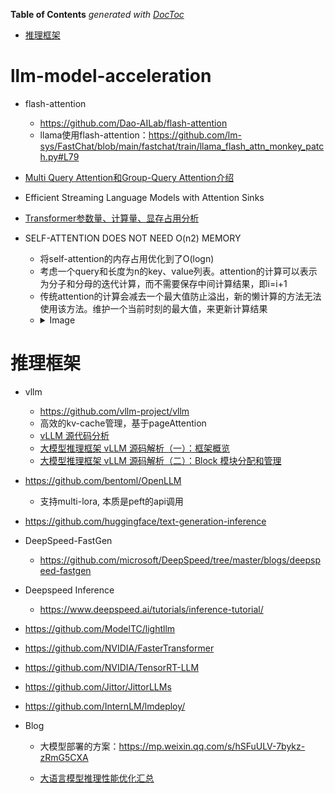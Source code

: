 <!-- START doctoc generated TOC please keep comment here to allow auto update -->
<!-- DON'T EDIT THIS SECTION, INSTEAD RE-RUN doctoc TO UPDATE -->
**Table of Contents**  *generated with [DocToc](https://github.com/thlorenz/doctoc)*

- [推理框架](#%E6%8E%A8%E7%90%86%E6%A1%86%E6%9E%B6)

<!-- END doctoc generated TOC please keep comment here to allow auto update -->

# llm-model-acceleration

- flash-attention
  - https://github.com/Dao-AILab/flash-attention
  - llama使用flash-attention：https://github.com/lm-sys/FastChat/blob/main/fastchat/train/llama_flash_attn_monkey_patch.py#L79

- [Multi Query Attention和Group-Query Attention介绍](https://mp.weixin.qq.com/s/wOyDpxcxKATxGrP8W-1w2Q)

- Efficient Streaming Language Models with Attention Sinks

- [Transformer参数量、计算量、显存占用分析](https://mp.weixin.qq.com/s/4_6J7-NZML5pTGTSH1-KMg)


- SELF-ATTENTION DOES NOT NEED O(n2) MEMORY
  - 将self-attention的内存占用优化到了O(logn)
  - 考虑一个query和长度为n的key、value列表。attention的计算可以表示为分子和分母的迭代计算，而不需要保存中间计算结果，即i=i+1
  - 传统attention的计算会减去一个最大值防止溢出，新的懒计算的方法无法使用该方法。维护一个当前时刻的最大值，来更新计算结果
  - <details>
    <summary>Image </summary>
    <img src="../assets/xFormer.png" align="middle" />
    </details>



# 推理框架

- vllm
  - https://github.com/vllm-project/vllm
  - 高效的kv-cache管理，基于pageAttention
  - [vLLM 源代码分析](https://zhuanlan.zhihu.com/p/641999400)
  - [大模型推理框架 vLLM 源码解析（一）：框架概览](https://zhuanlan.zhihu.com/p/681402162)
  - [大模型推理框架 vLLM 源码解析（二）：Block 模块分配和管理](https://zhuanlan.zhihu.com/p/688660090)

- https://github.com/bentoml/OpenLLM
  - 支持multi-lora, 本质是peft的api调用

- https://github.com/huggingface/text-generation-inference

- DeepSpeed-FastGen
  - https://github.com/microsoft/DeepSpeed/tree/master/blogs/deepspeed-fastgen

- Deepspeed Inference
  - https://www.deepspeed.ai/tutorials/inference-tutorial/

- https://github.com/ModelTC/lightllm

- https://github.com/NVIDIA/FasterTransformer

- https://github.com/NVIDIA/TensorRT-LLM

- https://github.com/Jittor/JittorLLMs

- https://github.com/InternLM/lmdeploy/

- Blog
  - 大模型部署的方案：https://mp.weixin.qq.com/s/hSFuULV-7bykz-zRmG5CXA

  - [大语言模型推理性能优化汇总](https://mp.weixin.qq.com/s/9mfx5ePcWYvWogeOMPTnqA)



